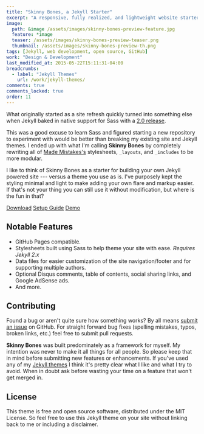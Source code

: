 ```yaml
---
title: "Skinny Bones, a Jekyll Starter"
excerpt: "A responsive, fully realized, and lightweight website starter for Jekyll."
image: 
  path: &image /assets/images/skinny-bones-preview-feature.jpg
  feature: *image
  teaser: /assets/images/skinny-bones-preview-teaser.png
  thumbnail: /assets/images/skinny-bones-preview-th.png
tags: [Jekyll, web development, open source, GitHub]
work: "Design & Development"
last_modified_at: 2015-05-22T15:11:31-04:00
breadcrumbs:
  - label: "Jekyll Themes"
    url: /work/jekyll-themes/
comments: true
comments_locked: true
order: 11
---
```


What originally started as a site refresh quickly turned into something else when Jekyll baked in native support for Sass with a [2.0 release](http://jekyllrb.com/docs/history/#v2-0-0).

This was a good excuse to learn Sass and figured starting a new repository to experiment with would be better than breaking my existing site and Jekyll themes. I ended up with what I'm calling **Skinny Bones** by completely rewriting all of [Made Mistakes's](https://github.com/mmistakes/made-mistakes) stylesheets, `_layouts`, and `_includes` to be more modular.

I like to think of Skinny Bones as a starter for building your own Jekyll powered site --- versus a theme you use as is. I've purposely kept the styling minimal and light to make adding your own flare and markup easier. If that's not your thing you can still use it without modification, but where is the fun in that?

<div markdown="0" class="btn--group">
  <a href="https://github.com/mmistakes/skinny-bones-jekyll/archive/master.zip" class="btn btn--info">Download</a>
  <a href="https://mmistakes.github.io/skinny-bones-jekyll/getting-started/" class="btn">Setup Guide</a>
  <a href="https://mmistakes.github.io/skinny-bones-jekyll/" class="btn">Demo</a>
</div>

## Notable Features

* GitHub Pages compatible.
* Stylesheets built using Sass to help theme your site with ease. *Requires Jekyll 2.x*
* Data files for easier customization of the site navigation/footer and for supporting multiple authors.
* Optional Disqus comments, table of contents, social sharing links, and Google AdSense ads.
* And more.

## Contributing

Found a bug or aren't quite sure how something works? By all means [submit an issue](https://github.com/mmistakes/skinny-bones-jekyll/issues) on GitHub. For straight forward bug fixes (spelling mistakes, typos, broken links, etc.) feel free to submit pull requests. 

**Skinny Bones** was built predominately as a framework for myself. My intention was never to make it all things for all people. So please keep that in mind before submitting new features or enhancements. If you've used any of my [Jekyll themes](http://mademistakes.com/work/jekyll-themes/) I think it's pretty clear what I like and what I try to avoid. When in doubt ask before wasting your time on a feature that won't get merged in.

## License

This theme is free and open source software, distributed under the MIT License. So feel free to use this Jekyll theme on your site without linking back to me or including a disclaimer. 
